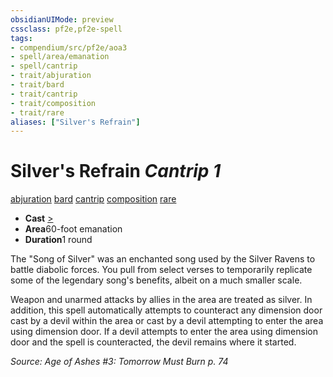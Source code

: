 ```yaml
---
obsidianUIMode: preview
cssclass: pf2e,pf2e-spell
tags:
- compendium/src/pf2e/aoa3
- spell/area/emanation
- spell/cantrip
- trait/abjuration
- trait/bard
- trait/cantrip
- trait/composition
- trait/rare
aliases: ["Silver's Refrain"]
---
```

# Silver's Refrain *Cantrip 1*   
[abjuration](../../Rules/traits/abjuration.md)  [bard](../../Rules/traits/bard.md)  [cantrip](../../Rules/traits/cantrip.md)  [composition](../../Rules/traits/composition.md)  [rare](../../Rules/traits/rare.md)  

- **Cast** [>](../../Rules/core-rulebook/chapter-9-playing-the-game.md#Actions "Single Action") 
- **Area**60-foot emanation
- **Duration**1 round

The "Song of Silver" was an enchanted song used by the Silver Ravens to battle diabolic forces. You pull from select verses to temporarily replicate some of the legendary song's benefits, albeit on a much smaller scale.

Weapon and unarmed attacks by allies in the area are treated as silver. In addition, this spell automatically attempts to counteract any dimension door cast by a devil within the area or cast by a devil attempting to enter the area using dimension door. If a devil attempts to enter the area using dimension door and the spell is counteracted, the devil remains where it started.

*Source: Age of Ashes #3: Tomorrow Must Burn p. 74*